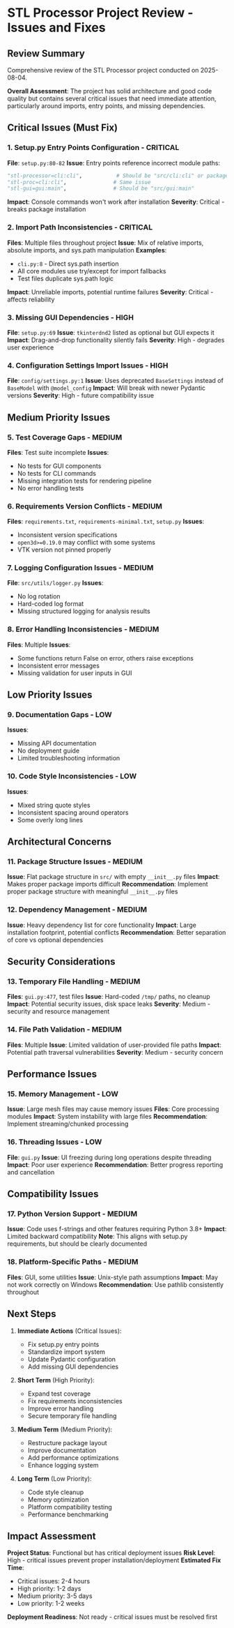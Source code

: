 # STL Processor Project Review - Issues and Fixes

## Review Summary
Comprehensive review of the STL Processor project conducted on 2025-08-04.

**Overall Assessment**: The project has solid architecture and good code quality but contains several critical issues that need immediate attention, particularly around imports, entry points, and missing dependencies.

## Critical Issues (Must Fix)

### 1. **Setup.py Entry Points Configuration - CRITICAL**
**File**: `setup.py:80-82`
**Issue**: Entry points reference incorrect module paths:
```python
"stl-processor=cli:cli",           # Should be "src/cli:cli" or package structure
"stl-proc=cli:cli",               # Same issue
"stl-gui=gui:main",               # Should be "src/gui:main"
```
**Impact**: Console commands won't work after installation
**Severity**: Critical - breaks package installation

### 2. **Import Path Inconsistencies - CRITICAL**
**Files**: Multiple files throughout project
**Issue**: Mix of relative imports, absolute imports, and sys.path manipulation
**Examples**:
- `cli.py:8` - Direct sys.path insertion
- All core modules use try/except for import fallbacks
- Test files duplicate sys.path logic

**Impact**: Unreliable imports, potential runtime failures
**Severity**: Critical - affects reliability

### 3. **Missing GUI Dependencies - HIGH**
**File**: `setup.py:69`
**Issue**: `tkinterdnd2` listed as optional but GUI expects it
**Impact**: Drag-and-drop functionality silently fails
**Severity**: High - degrades user experience

### 4. **Configuration Settings Import Issues - HIGH**
**File**: `config/settings.py:1`
**Issue**: Uses deprecated `BaseSettings` instead of `BaseModel` with `@model_config`
**Impact**: Will break with newer Pydantic versions
**Severity**: High - future compatibility issue

## Medium Priority Issues

### 5. **Test Coverage Gaps - MEDIUM**
**Files**: Test suite incomplete
**Issues**:
- No tests for GUI components
- No tests for CLI commands
- Missing integration tests for rendering pipeline
- No error handling tests

### 6. **Requirements Version Conflicts - MEDIUM**
**Files**: `requirements.txt`, `requirements-minimal.txt`, `setup.py`
**Issues**:
- Inconsistent version specifications
- `open3d>=0.19.0` may conflict with some systems
- VTK version not pinned properly

### 7. **Logging Configuration Issues - MEDIUM**
**File**: `src/utils/logger.py`
**Issues**:
- No log rotation
- Hard-coded log format
- Missing structured logging for analysis results

### 8. **Error Handling Inconsistencies - MEDIUM**
**Files**: Multiple
**Issues**:
- Some functions return False on error, others raise exceptions
- Inconsistent error messages
- Missing validation for user inputs in GUI

## Low Priority Issues

### 9. **Documentation Gaps - LOW**
**Issues**:
- Missing API documentation
- No deployment guide
- Limited troubleshooting information

### 10. **Code Style Inconsistencies - LOW**
**Issues**:
- Mixed string quote styles
- Inconsistent spacing around operators
- Some overly long lines

## Architectural Concerns

### 11. **Package Structure Issues - MEDIUM**
**Issue**: Flat package structure in `src/` with empty `__init__.py` files
**Impact**: Makes proper package imports difficult
**Recommendation**: Implement proper package structure with meaningful `__init__.py` files

### 12. **Dependency Management - MEDIUM**
**Issue**: Heavy dependency list for core functionality
**Impact**: Large installation footprint, potential conflicts
**Recommendation**: Better separation of core vs optional dependencies

## Security Considerations

### 13. **Temporary File Handling - MEDIUM**
**Files**: `gui.py:477`, test files
**Issue**: Hard-coded `/tmp/` paths, no cleanup
**Impact**: Potential security issues, disk space leaks
**Severity**: Medium - security and resource management

### 14. **File Path Validation - MEDIUM**
**Files**: Multiple
**Issue**: Limited validation of user-provided file paths
**Impact**: Potential path traversal vulnerabilities
**Severity**: Medium - security concern

## Performance Issues

### 15. **Memory Management - LOW**
**Issue**: Large mesh files may cause memory issues
**Files**: Core processing modules
**Impact**: System instability with large files
**Recommendation**: Implement streaming/chunked processing

### 16. **Threading Issues - LOW**
**File**: `gui.py`
**Issue**: UI freezing during long operations despite threading
**Impact**: Poor user experience
**Recommendation**: Better progress reporting and cancellation

## Compatibility Issues

### 17. **Python Version Support - MEDIUM**
**Issue**: Code uses f-strings and other features requiring Python 3.8+
**Impact**: Limited backward compatibility
**Note**: This aligns with setup.py requirements, but should be clearly documented

### 18. **Platform-Specific Paths - MEDIUM**
**Files**: GUI, some utilities
**Issue**: Unix-style path assumptions
**Impact**: May not work correctly on Windows
**Recommendation**: Use pathlib consistently throughout

## Next Steps

1. **Immediate Actions** (Critical Issues):
   - Fix setup.py entry points
   - Standardize import system
   - Update Pydantic configuration
   - Add missing GUI dependencies

2. **Short Term** (High Priority):
   - Expand test coverage
   - Fix requirements inconsistencies
   - Improve error handling
   - Secure temporary file handling

3. **Medium Term** (Medium Priority):
   - Restructure package layout
   - Improve documentation
   - Add performance optimizations
   - Enhance logging system

4. **Long Term** (Low Priority):
   - Code style cleanup
   - Memory optimization
   - Platform compatibility testing
   - Performance benchmarking

## Impact Assessment

**Project Status**: Functional but has critical deployment issues
**Risk Level**: High - critical issues prevent proper installation/deployment
**Estimated Fix Time**: 
- Critical issues: 2-4 hours
- High priority: 1-2 days  
- Medium priority: 3-5 days
- Low priority: 1-2 weeks

**Deployment Readiness**: Not ready - critical issues must be resolved first